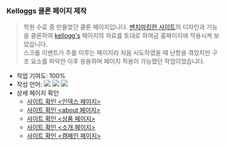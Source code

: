 ### Kelloggs 클론 페이지 제작
> 학원 수료 중 만들었던 클론 페이지입니다. [밴치마킹한 사이트](https://instabar.eu/)의 디자인과 기능을 클론하여 [kellogg's](https://www.kellogg.co.kr/Index) 페이지의 자료를 토대로 하여금 홈페이지에 적용시켜 보았습니다. <br/>
> 스크롤 이벤트가 주를 이루는 페이지라 처음 시도하였을 때 난항을 겪었지만 구조 요소를 파악한 이후 응용하며 페이지 적용이 가능했던 작업이었습니다.

* 작업 기여도: 100%
* 작성 언어:
<img src="https://img.shields.io/badge/HTML5-E34F26?style=flat-square&logo=HTML5&logoColor=white"/> <img src="https://img.shields.io/badge/CSS3-1572B6?style=flat-square&logo=CSS3&logoColor=white"/> <img src="https://img.shields.io/badge/jQuery-0769AD?style=flat-square&logo=jQuery&logoColor=white"/>
* 상세 페이지 확인
    * <a href="https://hiro961227.github.io/kelloggs/" target="_blank">사이트 확인 &lt;인덱스 페이지&gt;</a>
    * <a href="https://hiro961227.github.io/kelloggs/about.html" target="_blank">사이트 확인 &lt;about 페이지&gt;</a>
    * <a href="https://hiro961227.github.io/kelloggs/BrandAndProduct=1.html" target="_blank">사이트 확인 &lt;상품 페이지&gt;</a>
    * <a href="https://hiro961227.github.io/kelloggs/CerealAndNutrition.html" target="_blank">사이트 확인 &lt;소개 페이지&gt;</a>
    * <a href="https://hiro961227.github.io/kelloggs/BetterDays.html" target="_blank">사이트 확인 &lt;캠페인 페이지&gt;</a>
